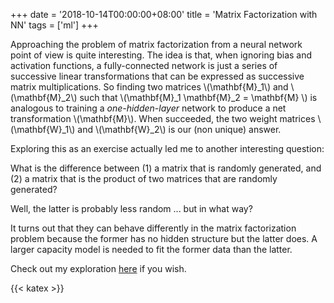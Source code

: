 +++
date = '2018-10-14T00:00:00+08:00'
title = 'Matrix Factorization with NN'
tags = ['ml']
+++


Approaching the problem of matrix factorization from a neural network point of view is quite interesting. The idea is that, when ignoring bias and activation functions, a fully-connected network is just a series of successive linear transformations that can be expressed as successive matrix multiplications. So finding two matrices \\(\mathbf{M}_1\\) and \\(\mathbf{M}_2\\) such that \\(\mathbf{M}_1 \mathbf{M}_2 = \mathbf{M} \\) is analogous to training a *one-hidden-layer* network to produce a net transformation \\(\mathbf{M}\\). When succeeded, the two weight matrices \\(\mathbf{W}_1\\) and \\(\mathbf{W}_2\\) is our (non unique) answer.
 
Exploring this as an exercise actually led me to another interesting question: 
>
What is the difference between
(1) a matrix that is randomly generated, and 
(2) a matrix that is the product of two matrices that are randomly generated?

Well, the latter is probably less random ... but in what way? 

It turns out that they can behave differently in the matrix factorization problem because the former has no hidden structure but the latter does. A larger capacity model is needed to fit the former data than the latter.

Check out my exploration [here](https://github.com/lywgit/deep-learning-exercise/tree/master/matrix_factorization) if you wish. 

{{< katex >}}